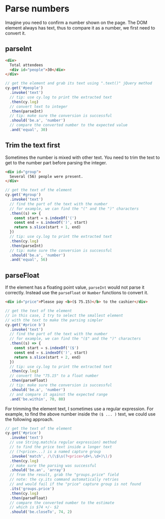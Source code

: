 # Parse numbers

Imagine you need to confirm a number shown on the page. The DOM element always has text, thus to compare it as a number, we first need to convert it.

## parseInt

<!-- fiddle Using parseInt to convert text to an integer -->

```html
<div>
  Total attendees
  <div id="people">30</div>
</div>
```

```js
// get the element and grab its text using ".text()" jQuery method
cy.get('#people')
  .invoke('text')
  // tip: use cy.log to print the extracted text
  .then(cy.log)
  // convert text to integer
  .then(parseInt)
  // tip: make sure the conversion is successful
  .should('be.a', 'number')
  // compare the converted number to the expected value
  .and('equal', 30)
```

<!-- fiddle-end -->

## Trim the text first

Sometimes the number is mixed with other text. You need to trim the text to get to the number part before parsing the integer.

<!-- fiddle Trim the text first -->

```html
<div id="group">
  Several (56) people were present.
</div>
```

```js
// get the text of the element
cy.get('#group')
  .invoke('text')
  // find the part of the text with the number
  // for example, we can find the "(" and the ")" characters
  .then((s) => {
    const start = s.indexOf('(')
    const end = s.indexOf(')', start)
    return s.slice(start + 1, end)
  })
  // tip: use cy.log to print the extracted text
  .then(cy.log)
  .then(parseInt)
  // tip: make sure the conversion is successful
  .should('be.a', 'number')
  .and('equal', 56)
```

<!-- fiddle-end -->

## parseFloat

If the element has a floating point value, `parseInt` would not parse it correctly. Instead use the `parseFloat` or `Number` functions to convert it.

<!-- fiddle Use parseFloat -->

```html
<div id="price">Please pay <b>($ 75.15)</b> to the cashier</div>
```

```js
// get the text of the element
// in this case, I try to select the smallest element
// with the text to make the parsing simpler
cy.get('#price b')
  .invoke('text')
  // find the part of the text with the number
  // for example, we can find the "($" and the ")" characters
  .then((s) => {
    const start = s.indexOf('($')
    const end = s.indexOf(')', start)
    return s.slice(start + 2, end)
  })
  // tip: use cy.log to print the extracted text
  .then(cy.log)
  // convert the "75.15" to a float number
  .then(parseFloat)
  // tip: make sure the conversion is successful
  .should('be.a', 'number')
  // and compare it against the expected range
  .and('be.within', 70, 80)
```

For trimming the element text, I sometimes use a regular expression. For example, to find the above number inside the `($ ... )` text, we could use the following approach.

```js
// get the text of the element
cy.get('#price')
  .invoke('text')
  // use String.match(a regular expression) method
  // to find the price text inside a longer text
  // (?<price>...) is a named capture group
  .invoke('match', /\(\$\s(?<price>\d+\.\d+)\)/)
  .then(cy.log)
  // make sure the parsing was successful
  .should('be.an', 'array')
  // from the result, grab the "groups.price" field
  // note: the cy.its command automatically retries
  // and would fail if the "price" capture group is not found
  .its('groups.price')
  .then(cy.log)
  .then(parseFloat)
  // compare the converted number to the estimate
  // which is $74 +/- $2
  .should('be.closeTo', 74, 2)
```

<!-- fiddle-end -->
